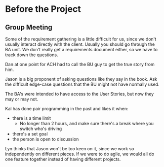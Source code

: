 # Before the Project

## Group Meeting

Some of the requirement gathering is a little difficult for us, since we don't usually interact directly with the client. Usually you should go through the BA unit. We don't really get a requirements document either, so we have to track down the questions.

Dan at one point for ACH had to call the BU guy to get the true story from him.

Jason is a big proponent of asking questions like they say in the book. Ask the difficult edge-case questions that the BU might not have normally used.

The BA's were intended to have access to the User Stories, but now they may or may not.

Kal has done pair programming in the past and likes it when:

- there is a time limit
  - No longer than 2 hours, and make sure there's a break where you switch who's driving
- there's a set goal
- the person is open to discussion

Lyn thinks that Jason won't be too keen on it, since we work so independently on different pieces. If we were to do agile, we would all do one feature together instead of having different projects.
